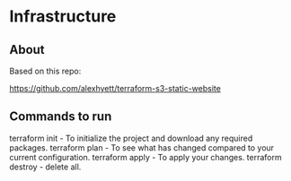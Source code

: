 # Infrastructure

## About

Based on this repo:

https://github.com/alexhyett/terraform-s3-static-website

## Commands to run

terraform init - To initialize the project and download any required packages.
terraform plan - To see what has changed compared to your current configuration.
terraform apply - To apply your changes.
terraform destroy - delete all.